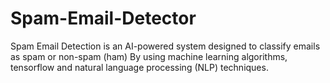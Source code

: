 # Spam-Email-Detector
Spam Email Detection is an AI-powered system designed to classify emails as spam or non-spam (ham) By using machine learning algorithms, tensorflow and natural language processing (NLP) techniques.
